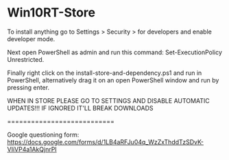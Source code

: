 # Win10RT-Store

To install anything go to Settings > Security > for developers and enable developer mode.

Next open PowerShell as admin and run this command: Set-ExecutionPolicy Unrestricted.

Finally right click on the install-store-and-dependency.ps1 and run in PowerShell, 
alternatively drag it on an open PowerShell window and run by pressing enter.

WHEN IN STORE PLEASE GO TO SETTINGS AND DISABLE AUTOMATIC UPDATES!!! IF IGNORED IT'LL BREAK DOWNLOADS

=========================== 

Google questioning form:
https://docs.google.com/forms/d/1LB4aRFJu04q_WzZxThddTzSDvK-VIiVP4a1AkQjnrPI
